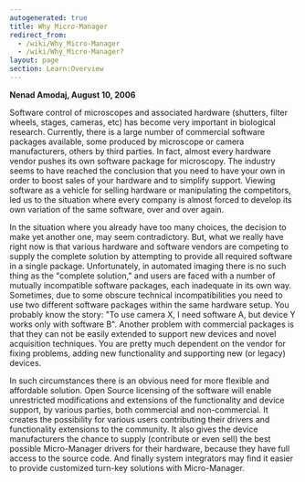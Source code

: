 ```yaml
---
autogenerated: true
title: Why Micro-Manager
redirect_from:
  - /wiki/Why_Micro-Manager
  - /wiki/Why_Micro-Manager?
layout: page
section: Learn:Overview
---
```


<span>**Nenad Amodaj, August 10, 2006**</span>  

Software control of microscopes and associated hardware (shutters,
filter wheels, stages, cameras, etc) has become very important in
biological research. Currently, there is a large number of commercial
software packages available, some produced by microscope or camera
manufacturers, others by third parties. In fact, almost every hardware
vendor pushes its own software package for microscopy. The industry
seems to have reached the conclusion that you need to have your own in
order to boost sales of your hardware and to simplify support. Viewing
software as a vehicle for selling hardware or manipulating the
competitors, led us to the situation where every company is almost
forced to develop its own variation of the same software, over and over
again.  

In the situation where you already have too many choices, the decision
to make yet another one, may seem contradictory. But, what we really
have right now is that various hardware and software vendors are
competing to supply the complete solution by attempting to provide all
required software in a single package. Unfortunately, in automated
imaging there is no such thing as the "complete solution," and users are
faced with a number of mutually incompatible software packages, each
inadequate in its own way. Sometimes, due to some obscure technical
incompatibilities you need to use two different software packages within
the same hardware setup. You probably know the story: "To use camera X,
I need software A, but device Y works only with software B". Another
problem with commercial packages is that they can not be easily extended
to support new devices and novel acquisition techniques. You are pretty
much dependent on the vendor for fixing problems, adding new
functionality and supporting new (or legacy) devices.  

In such circumstances there is an obvious need for more flexible and
affordable solution. Open Source licensing of the software will enable
unrestricted modifications and extensions of the functionality and
device support, by various parties, both commercial and non-commercial.
It creates the possibility for various users contributing their drivers
and functionality extensions to the community. It also gives the device
manufacturers the chance to supply (contribute or even sell) the best
possible Micro-Manager drivers for their hardware, because they have
full access to the source code. And finally system integrators may find
it easier to provide customized turn-key solutions with Micro-Manager.
